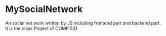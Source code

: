 # MySocialNetwork
An social net work written by JS including frontend part and backend part.
It is the class Project of COMP 531.
